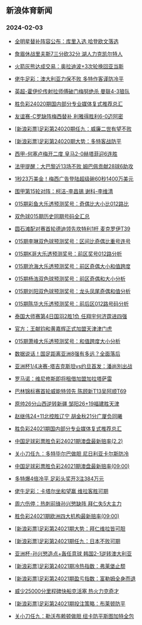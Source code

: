 ## 新浪体育新闻 
### 2024-02-03

+ [全明星替补阵容公布：库里入选 哈登欧文落选](https://sports.sina.com.cn/basketball/nba/2024-02-02/doc-inafrekc9680710.shtml)

+ [詹眉休战里夫斯7三分砍32分 湖人力克凯尔特人](https://sports.sina.com.cn/basketball/nba/2024-02-02/doc-inafrekm3957543.shtml)

+ [火箭灰熊达成交易：奥拉迪波+3次轮换回亚当斯](https://sports.sina.com.cn/basketball/nba/2024-02-02/doc-inafrekh4241511.shtml)

+ [佬牛足彩：澳大利亚力保不败 多特作客谨防冷平](https://sports.sina.com.cn/l/2024-02-02/doc-inafreki7165817.shtml)

+ [英超-霍伊伦传射拉师傅破门梅努绝杀 曼联4-3狼队](https://sports.sina.com.cn/g/pl/2024-02-02/doc-inafqyap4040117.shtml)

+ [胜负彩24020期国内部分专业媒体复式推荐总汇](https://sports.sina.com.cn/l/2024-02-02/doc-inafreki7179166.shtml)

+ [友谊赛-C罗缺阵梅西替补 利雅得胜利6-0迈阿密](https://sports.sina.com.cn/global/others/2024-02-02/doc-inafqyam7266088.shtml)

+ [[新浪彩票]足彩第24020期任九：威廉二世有望不败](https://sports.sina.com.cn/l/2024-02-02/doc-inafqyaf9792110.shtml)

+ [[新浪彩票]足彩第24020期大势：多特客战防平](https://sports.sina.com.cn/l/2024-02-02/doc-inafqyap4037657.shtml)

+ [西甲-何塞卢梅开二度 皇马2-0赫塔菲迎6连胜](https://sports.sina.com.cn/g/laliga/2024-02-02/doc-inafqyam7264746.shtml)

+ [法甲提醒：大巴黎近13场不败 姆巴佩贡献28球6助攻](https://sports.sina.com.cn/l/2024-02-02/doc-inafqyam7263114.shtml)

+ [1秒23万美金！梅西广告登陆超级碗60秒1400万美元](https://sports.sina.com.cn/global/others/2024-02-02/doc-inafrvhc3707862.shtml)

+ [围甲第15轮对阵：柯洁-李昌锡 谢科-李维清](https://sports.sina.com.cn/go/2024-02-02/doc-inafrzqf1029882.shtml)

+ [015期彩鱼大乐透预测奖号：奇偶比大小比012路比](https://sports.sina.com.cn/l/2024-02-02/doc-inafrqyc6993678.shtml)

+ [双色球015期历史同期号码全汇总](https://sports.sina.com.cn/l/2024-02-02/doc-inafrqyc6975339.shtml)

+ [圆石滩配对赛首轮德迪领先坎特利1杆 麦克罗伊T39](https://sports.sina.com.cn/golf/pgatour/2024-02-02/doc-inafreki7149911.shtml)

+ [015期李琳双色球预测奖号：区间比奇偶比重号连号](https://sports.sina.com.cn/l/2024-02-02/doc-inafrksf7067474.shtml)

+ [015期K哥大乐透预测奖号：前区奖号012路分析](https://sports.sina.com.cn/l/2024-02-02/doc-inafrqyf3771262.shtml)

+ [015期沧海大乐透预测奖号：前区奇偶大小和值跨度](https://sports.sina.com.cn/l/2024-02-02/doc-inafrqyf3770755.shtml)

+ [015期杨浩双色球预测奖号：前区奇偶和大小分析](https://sports.sina.com.cn/l/2024-02-02/doc-inafrksf7066854.shtml)

+ [015期刘阳双色球预测奖号：龙头凤尾奇偶和值分析](https://sports.sina.com.cn/l/2024-02-02/doc-inafrksi3844192.shtml)

+ [015期陈华大乐透预测奖号：前后区012路号码分析](https://sports.sina.com.cn/l/2024-02-02/doc-inafrqyc6993378.shtml)

+ [泰国大师赛第4日国羽2胜1负 任翔宇何济霆进四强](https://sports.sina.com.cn/others/badmin/2024-02-02/doc-inafsfvy6359624.shtml)

+ [官方：王献钧和黄嘉辉正式加盟天津津门虎](https://sports.sina.com.cn/china/j/2024-02-02/doc-inafrzqa6456143.shtml)

+ [015期萧峰大乐透预测奖号：和值跨度大小分析](https://sports.sina.com.cn/l/2024-02-02/doc-inafrqyf3771606.shtml)

+ [数据说话！国足距离亚洲8强有多远？全面落后](https://sports.sina.com.cn/china/2024-02-02/doc-inafrksf7056972.shtml)

+ [亚洲杯1/4决赛-塔吉克斯坦vs约旦首发：潘尚別出战](https://sports.sina.com.cn/china/asia/2024-02-02/doc-inafrzqa6457865.shtml)

+ [罗马诺：维尼修斯即将租借加盟加拉塔萨雷](https://sports.sina.com.cn/g/pl/2024-02-02/doc-inafsfwe3839618.shtml)

+ [巴林锦标赛首轮威能特领先 陈顾新T13吴阿顺T69](https://sports.sina.com.cn/golf/epgatour/2024-02-02/doc-inafrekc9676884.shtml)

+ [原帅26分山西逆转新疆 邹阳26+19福建胜天津](https://sports.sina.com.cn/basketball/cba/2024-02-02/doc-inafsfwc0924536.shtml)

+ [赵继伟24+11北控胜辽宁 胡金秋21分广厦负同曦](https://sports.sina.com.cn/basketball/cba/2024-02-02/doc-inafsfwh0636577.shtml)

+ [胜负彩24021期国内部分专业媒体复式推荐总汇](https://sports.sina.com.cn/l/2024-02-02/doc-inafreki7180175.shtml)

+ [中国足球彩票胜负彩24021期澳盘最新赔率(2.2)](https://sports.sina.com.cn/l/2024-02-02/doc-inafrekn6823133.shtml)

+ [关小刀任九：多特毕尔巴做胆 尼日利亚卡尔斯防冷](https://sports.sina.com.cn/l/2024-02-02/doc-inafrvhe6550215.shtml)

+ [中国足球彩票胜负彩24021期澳盘最新赔率(09:00)](https://sports.sina.com.cn/l/2024-02-02/doc-inafrekn6823133.shtml)

+ [多特爆4倍冷平 足彩头奖开3注384万元](https://sports.sina.com.cn/l/2024-02-03/doc-inaftiiu0064489.shtml)

+ [佬牛足彩：卡塔尔坐和望赢 维拉客胜可期](https://sports.sina.com.cn/l/2024-02-03/doc-inaftiir0349493.shtml)

+ [周六伤停：热刺前锋孙兴慜缺阵 拜仁失5大主力](https://sports.sina.com.cn/l/2024-02-02/doc-inafrvhc3716791.shtml)

+ [胜负彩24021期欧洲四大机构最新赔率(09:00)](https://sports.sina.com.cn/l/2024-02-02/doc-inafrekn6823727.shtml)

+ [[新浪彩票]足彩第24021期大势：拜仁维拉皆可胆](https://sports.sina.com.cn/l/2024-02-03/doc-inaftiir0343922.shtml)

+ [[新浪彩票]足彩第24021期任九：日本不败可期](https://sports.sina.com.cn/l/2024-02-03/doc-inaftiin5786649.shtml)

+ [亚洲杯-孙兴慜造点+轰任意球 韩国2-1逆转澳大利亚](https://sports.sina.com.cn/china/asia/2024-02-03/doc-inaftiin5794740.shtml)

+ [[新浪彩票]足彩第24021期冷热指数：弗莱堡止颓](https://sports.sina.com.cn/l/2024-02-03/doc-inaftiin5787527.shtml)

+ [[新浪彩票]足彩第24021期盈亏指数：富勒姆全身而退](https://sports.sina.com.cn/l/2024-02-03/doc-inaftiis3288768.shtml)

+ [威少25000分里程碑快船克活塞 热火力克奇才](https://sports.sina.com.cn/basketball/nba/2024-02-03/doc-inaftprr9960832.shtml)

+ [[新浪彩票]足彩第24021期投注策略：布莱顿防平](https://sports.sina.com.cn/l/2024-02-03/doc-inaftiir0344208.shtml)

+ [关小刀任九：勒沃布赖顿做胆 纽卡防平斯图加特全包](https://sports.sina.com.cn/l/2024-02-03/doc-inaftyfi0022372.shtml)

